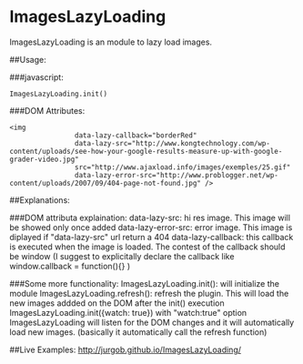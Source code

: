 # ImagesLazyLoading
ImagesLazyLoading is an module to lazy load images.

##Usage:

###javascript:
```
ImagesLazyLoading.init()
```

###DOM Attributes:
```
<img  
				data-lazy-callback="borderRed"  
				data-lazy-src="http://www.kongtechnology.com/wp-content/uploads/see-how-your-google-results-measure-up-with-google-grader-video.jpg"  
				src="http://www.ajaxload.info/images/exemples/25.gif"  
				data-lazy-error-src="http://www.problogger.net/wp-content/uploads/2007/09/404-page-not-found.jpg" />
```				

				
##Explanations:

###DOM attributa explaination:
data-lazy-src: hi res image. This image will be showed only once added
data-lazy-error-src: error image. This image is diplayed if "data-lazy-src" url return a 404
data-lazy-callback: this callback is executed when the image is loaded. The contest of the callback should be window (I suggest to explicitally declare the callback like window.callback = function(){} )

###Some more functionality:
ImagesLazyLoading.init(): will initialize the module
ImagesLazyLoading.refresh(): refresh the plugin. This will load the new images addded on the DOM after the init() execution
ImagesLazyLoading.init({watch: true})  with "watch:true" option ImagesLazyLoading will listen for the DOM changes and it will automatically load new images. (basically it automatically call the refresh function)


##Live Examples:
http://jurgob.github.io/ImagesLazyLoading/

